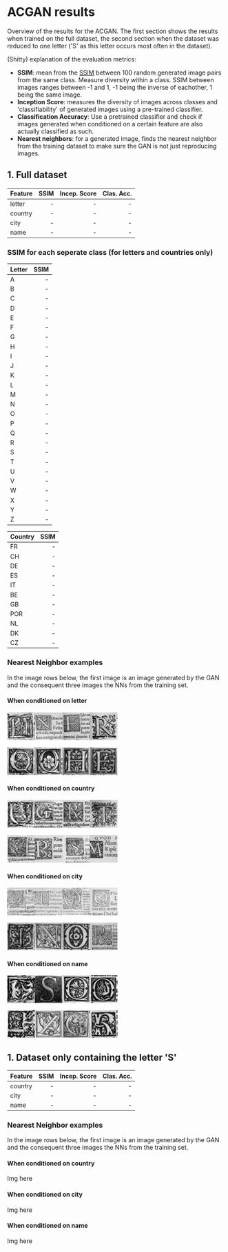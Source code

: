 # ACGAN results

Overview of the results for the ACGAN. The first section shows the results when trained on the full dataset, the second section when the dataset was reduced to one letter ('S' as this letter occurs most often in the dataset). 

(Shitty) explanation of the evaluation metrics:

* __SSIM__: mean from the [SSIM](https://en.wikipedia.org/wiki/Structural_similarity) between 100 random generated image pairs from the same class. Measure diversity within a class. SSIM between images ranges between -1 and 1, -1 being the inverse of eachother, 1 being the same image.
* __Inception Score__: measures the diversity of images across classes and 'classifiability' of generated images using a pre-trained classifier.
* __Classification Accuracy__: Use a pretrained classifier and check if images generated when conditioned on a certain feature are also actually classified as such. 
* __Nearest neighbors__: for a generated image, finds the nearest neighbor from the training dataset to make sure the GAN is not just reproducing images.

## 1. Full dataset 

| Feature       | SSIM          | Incep. Score  | Clas. Acc. |
| ------------- |--------------:| -------------:| ----------:|
| letter        | -             | -             | -          |
| country       | -             | -             | -          |
| city          | -             | -             | -          |
| name          | -             | -             | -          |

### SSIM for each seperate class (for letters and countries only)
| Letter   | SSIM          | 
| -------- |--------------:| 
| A        | -             | 
| B        | -             | 
| C        | -             |
| D        | -             | 
| E        | -             | 
| F        | -             | 
| G        | -             | 
| H        | -             | 
| I        | -             | 
| J        | -             | 
| K        | -             | 
| L        | -             | 
| M        | -             | 
| N        | -             | 
| O        | -             | 
| P        | -             | 
| Q        | -             | 
| R        | -             | 
| S        | -             | 
| T        | -             | 
| U        | -             | 
| V        | -             | 
| W        | -             | 
| X        | -             | 
| Y        | -             | 
| Z        | -             | 

| Country  | SSIM          | 
| -------- |--------------:| 
| FR       | -             | 
| CH       | -             | 
| DE       | -             |
| ES       | -             | 
| IT       | -             | 
| BE       | -             | 
| GB       | -             | 
| POR      | -             | 
| NL       | -             | 
| DK       | -             | 
| CZ       | -             | 


### Nearest Neighbor examples
In the image rows below, the first image is an image generated by the GAN and the consequent three images the NNs from the training set. 

#### When conditioned on letter
!["letter-nn-1"](https://github.com/C0rine/InitialsGAN/blob/master/ACGAN/images/nn/nn_letter-1.jpg?raw=true "letter-nn-1")

!["letter-nn-2"](https://github.com/C0rine/InitialsGAN/blob/master/ACGAN/images/nn/nn_letter-2.jpg?raw=true "letter-nn-2")

#### When conditioned on country
!["country-nn-1"](https://github.com/C0rine/InitialsGAN/blob/master/ACGAN/images/nn/nn_countries-1.jpg?raw=true "country-nn-1")

!["country-nn-2"](https://github.com/C0rine/InitialsGAN/blob/master/ACGAN/images/nn/nn_countries-2.jpg?raw=true "country-nn-2")

#### When conditioned on city
!["city-nn-1"](https://github.com/C0rine/InitialsGAN/blob/master/ACGAN/images/nn/nn_cities-1.jpg?raw=true "city-nn-1")

!["city-nn-2"](https://github.com/C0rine/InitialsGAN/blob/master/ACGAN/images/nn/nn_cities-2.jpg?raw=true "city-nn-2")

#### When conditioned on name
!["name-nn-1"](https://github.com/C0rine/InitialsGAN/blob/master/ACGAN/images/nn/nn_names-1.jpg?raw=true "name-nn-1")

!["name-nn-2"](https://github.com/C0rine/InitialsGAN/blob/master/ACGAN/images/nn/nn_names-2.jpg?raw=true "name-nn-2")



## 1. Dataset only containing the letter 'S' 

| Feature       | SSIM          | Incep. Score  | Clas. Acc. |
| ------------- |--------------:| -------------:| ----------:|
| country       | -             | -             | -          |
| city          | -             | -             | -          |
| name          | -             | -             | -          |

### Nearest Neighbor examples
In the image rows below, the first image is an image generated by the GAN and the consequent three images the NNs from the training set. 

#### When conditioned on country
Img here

#### When conditioned on city
Img here

#### When conditioned on name
Img here
